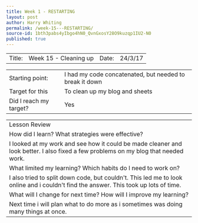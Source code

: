 ```yaml
---
title: Week 1 - RESTARTING
layout: post
author: Harry Whiting
permalink: /week-15---RESTARTING/
source-id: 1bth3pabs4yIbgo4hN0_QvnGxosY28O9kuzqp1IU2-N0
published: true
---
```

<table>
  <tr>
    <td>Title:</td>
    <td>Week 15 - Cleaning up</td>
    <td> Date:  </td>
    <td>24/3/17</td>
  </tr>
</table>


<table>
  <tr>
    <td>Starting point:</td>
    <td>I had my code concatenated, but needed to break it down</td>
  </tr>
  <tr>
    <td>Target for this </td>
    <td>To clean up my blog and sheets</td>
  </tr>
  <tr>
    <td>Did I reach my target? </td>
    <td>Yes</td>
  </tr>
</table>


<table>
  <tr>
    <td>Lesson Review</td>
  </tr>
  <tr>
    <td>How did I learn? What strategies were effective? </td>
  </tr>
  <tr>
    <td>I looked at my work and see how it could be made cleaner and look better. I also fixed a few problems on my blog that needed work.</td>
  </tr>
  <tr>
    <td>What limited my learning? Which habits do I need to work on? </td>
  </tr>
  <tr>
    <td>I also tried to split down code, but couldn't. This led me to look online and i couldn't find the answer. This took up lots of time.</td>
  </tr>
  <tr>
    <td>What will I change for next time? How will I improve my learning?</td>
  </tr>
  <tr>
    <td>Next time i will plan what to do more as i sometimes was doing many things at once.</td>
  </tr>
</table>


